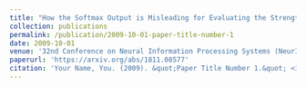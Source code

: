 ```yaml
---
title: "How the Softmax Output is Misleading for Evaluating the Strength of Adversarial Examples"
collection: publications
permalink: /publication/2009-10-01-paper-title-number-1
date: 2009-10-01
venue: '32nd Conference on Neural Information Processing Systems (NeurIPS 2018), Montréal, Canada. Workshop on Security in Machine Learning (SECML 2018).'
paperurl: 'https://arxiv.org/abs/1811.08577'
citation: 'Your Name, You. (2009). &quot;Paper Title Number 1.&quot; <i>Journal 1</i>. 1(1).'
---
```


